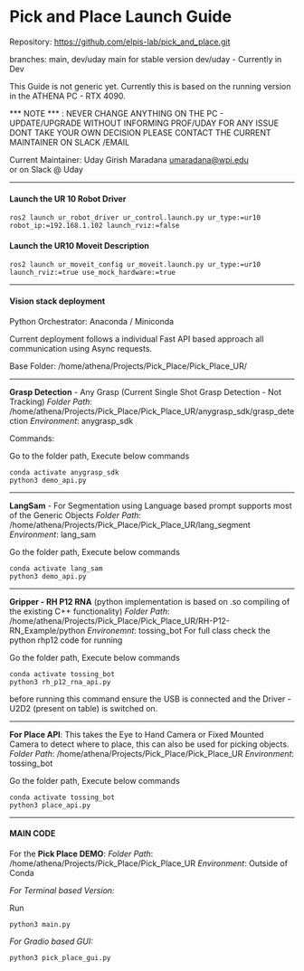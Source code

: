 # Pick and Place Launch Guide

Repository: https://github.com/elpis-lab/pick_and_place.git

branches: main, dev/uday
main for stable version
dev/uday - Currently in Dev 

This Guide is not generic yet.
Currently this is based on the running version in the ATHENA PC - RTX 4090. 

*** NOTE *** : NEVER CHANGE ANYTHING ON THE PC - UPDATE/UPGRADE WITHOUT INFORMING PROF/UDAY
FOR ANY ISSUE DONT TAKE YOUR OWN DECISION PLEASE CONTACT THE CURRENT MAINTAINER ON SLACK /EMAIL

Current Maintainer:
Uday Girish Maradana
umaradana@wpi.edu \
or on Slack  @ Uday

---
#### Launch the UR 10 Robot Driver


  	ros2 launch ur_robot_driver ur_control.launch.py ur_type:=ur10 robot_ip:=192.168.1.102 launch_rviz:=false


#### Launch the UR10 Moveit Description 

	ros2 launch ur_moveit_config ur_moveit.launch.py ur_type:=ur10 launch_rviz:=true use_mock_hardware:=true

----
#### Vision stack deployment

Python Orchestrator: Anaconda / Miniconda

Current deployment follows a individual Fast API based approach all communication using Async requests.

Base Folder: /home/athena/Projects/Pick_Place/Pick_Place_UR/

----

**Grasp Detection** - Any Grasp (Current Single Shot Grasp Detection - Not Tracking)
*Folder Path*: /home/athena/Projects/Pick_Place/Pick_Place_UR/anygrasp_sdk/grasp_detection
*Environment*: anygrasp_sdk

Commands:

Go to the folder path, Execute below commands

	conda activate anygrasp_sdk
  	python3 demo_api.py 


---

**LangSam** - For Segmentation using Language based prompt supports most of the Generic Objects
*Folder Path*: /home/athena/Projects/Pick_Place/Pick_Place_UR/lang_segment
*Environment*: lang_sam

Go the folder path, Execute below commands

	conda activate lang_sam 
  	python3 demo_api.py
    
---

**Gripper - RH P12 RNA** (python implementation is based on .so compiling of the existing C++ functionality)
*Folder Path*: /home/athena/Projects/Pick_Place/Pick_Place_UR/RH-P12-RN_Example/python
*Environemnt*: tossing_bot
For full class check the python rhp12 code for running 

Go the folder path, Execute below commands

	conda activate tossing_bot
  	python3 rh_p12_rna_api.py
    
    
before running this command ensure the USB is connected and the Driver - U2D2 (present on table) is switched on.

---

**For Place API**:
This takes the Eye to Hand Camera or Fixed Mounted Camera to detect where to place, this can also be used for picking objects.
*Folder Path*: /home/athena/Projects/Pick_Place/Pick_Place_UR
*Environment*: tossing_bot

Go the folder path, Execute below commands

	conda activate tossing_bot 
  	python3 place_api.py

---

#### MAIN CODE
For the **Pick Place DEMO**:
*Folder Path*: /home/athena/Projects/Pick_Place/Pick_Place_UR
*Environment*: Outside of Conda

*For Terminal based Version:*
	
  Run
  	
   	python3 main.py
      
*For Gradio based GUI:*

	python3 pick_place_gui.py
  

